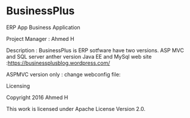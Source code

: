 # BusinessPlus
ERP App
Business Application

Project Manager : Ahmed H

Description : BusinessPlus is ERP sotfware have two versions. ASP MVC and SQL server anther version Java EE and MySql
 web site :https://businessplusblog.wordpress.com/
 

ASPMVC version only :
change webconfig file:
<add name="ERPBusinessPlus" connectionString="data source=DELL-PC\SQLEXPRESS;initial catalog=ERPBusinessPlus;integrated security=True;" />

Licensing

Copyright 2016 Ahmed H

This work is licensed under Apache License Version 2.0.
